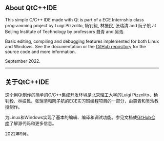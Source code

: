## About QtC++IDE 
This simple C/C++ IDE made with Qt is part of a ECE Internship class programming project by Luigi Pizzolito, 杨钊毅, 林振民, 张瑞清 and 阮子航 at Beijing Institute of Technology by professors 聂青 and 吴浩.

Basic editing, compiling and debugging features implemented for both Linux and Windows. See the documentation or the [GitHub repository](https://github.com/Luigi-Pizzolito/QTcppIDE) for the source code and more information.

September 2022.

---

## 关于QtC++IDE 
这个用Qt制作的简单的C/C++集成开发环境是北京理工大学的Luigi Pizzolito、杨钊毅、林振民、张瑞清和阮子航的ECE实习班编程项目的一部分，由聂青和吴浩教授制作。

为Linux和Windows实现了基本的编辑、编译和调试功能。参见文档或[GitHub仓库](https://github.com/Luigi-Pizzolito/QTcppIDE)了解源代码和更多信息。

2022年9月。